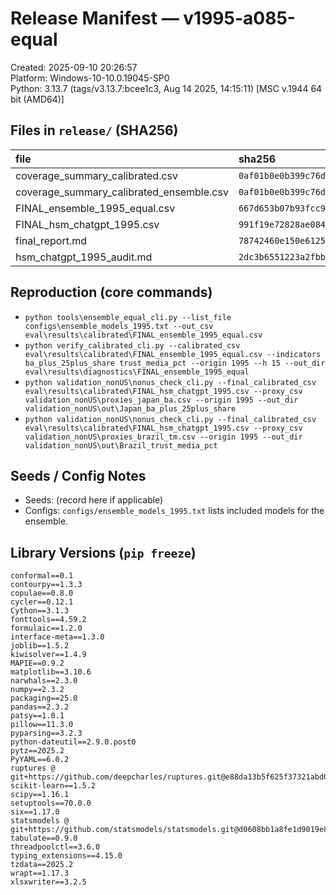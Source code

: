 # Release Manifest — v1995-a085-equal

Created: 2025-09-10 20:26:57  
Platform: Windows-10-10.0.19045-SP0  
Python: 3.13.7 (tags/v3.13.7:bcee1c3, Aug 14 2025, 14:15:11) [MSC v.1944 64 bit (AMD64)]

## Files in `release/` (SHA256)

| file | sha256 |
|:-----|:-------|
| coverage_summary_calibrated.csv | `0af01b0e0b399c76d88031bb62878eed5993a3f34004512923e1b79db6b4cc74` |
| coverage_summary_calibrated_ensemble.csv | `0af01b0e0b399c76d88031bb62878eed5993a3f34004512923e1b79db6b4cc74` |
| FINAL_ensemble_1995_equal.csv | `667d653b07b93fcc9f549fd326b165fc934d6b48f024c5c487c0bd99d4168bf9` |
| FINAL_hsm_chatgpt_1995.csv | `991f19e72828ae0841aea316cf80819f00597cd3cb15e6463d5c005e6d493027` |
| final_report.md | `78742460e150e6125acb2da724ae3710551e284a9a559d9e359a885880ae71c2` |
| hsm_chatgpt_1995_audit.md | `2dc3b6551223a2fbb329498a7c7f86cd73e8744f80a55b3f760f9b30038c1eb1` |

## Reproduction (core commands)

- `python tools\ensemble_equal_cli.py --list_file configs\ensemble_models_1995.txt --out_csv eval\results\calibrated\FINAL_ensemble_1995_equal.csv`
- `python verify_calibrated_cli.py --calibrated_csv eval\results\calibrated\FINAL_ensemble_1995_equal.csv --indicators ba_plus_25plus_share trust_media_pct --origin 1995 --h 15 --out_dir eval\results\diagnostics\FINAL_ensemble_1995_equal`
- `python validation_nonUS\nonus_check_cli.py --final_calibrated_csv eval\results\calibrated\FINAL_hsm_chatgpt_1995.csv --proxy_csv validation_nonUS\proxies_japan_ba.csv --origin 1995 --out_dir validation_nonUS\out\Japan_ba_plus_25plus_share`
- `python validation_nonUS\nonus_check_cli.py --final_calibrated_csv eval\results\calibrated\FINAL_hsm_chatgpt_1995.csv --proxy_csv validation_nonUS\proxies_brazil_tm.csv --origin 1995 --out_dir validation_nonUS\out\Brazil_trust_media_pct`

## Seeds / Config Notes

- Seeds: (record here if applicable)
- Configs: `configs/ensemble_models_1995.txt` lists included models for the ensemble.

## Library Versions (`pip freeze`)

```
conformal==0.1
contourpy==1.3.3
copulae==0.8.0
cycler==0.12.1
Cython==3.1.3
fonttools==4.59.2
formulaic==1.2.0
interface-meta==1.3.0
joblib==1.5.2
kiwisolver==1.4.9
MAPIE==0.9.2
matplotlib==3.10.6
narwhals==2.3.0
numpy==2.3.2
packaging==25.0
pandas==2.3.2
patsy==1.0.1
pillow==11.3.0
pyparsing==3.2.3
python-dateutil==2.9.0.post0
pytz==2025.2
PyYAML==6.0.2
ruptures @ git+https://github.com/deepcharles/ruptures.git@e88da13b5f625f37321abd07c5d14b91701c6655
scikit-learn==1.5.2
scipy==1.16.1
setuptools==70.0.0
six==1.17.0
statsmodels @ git+https://github.com/statsmodels/statsmodels.git@d0608bb1a8fe1d9019e8e3d71a684c8b49788745
tabulate==0.9.0
threadpoolctl==3.6.0
typing_extensions==4.15.0
tzdata==2025.2
wrapt==1.17.3
xlsxwriter==3.2.5
```
